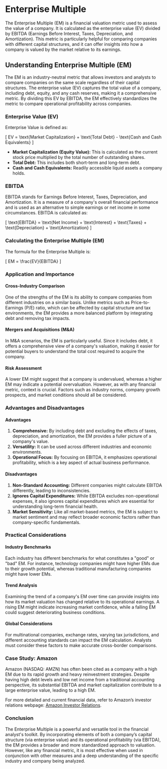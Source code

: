 # Enterprise Multiple

The Enterprise Multiple (EM) is a financial valuation metric used to assess the value of a company. It is calculated as the enterprise value (EV) divided by EBITDA (Earnings Before Interest, Taxes, Depreciation, and Amortization). This metric is particularly helpful for comparing companies with different capital structures, and it can offer insights into how a company is valued by the market relative to its earnings. 

## Understanding Enterprise Multiple (EM)

The EM is an industry-neutral metric that allows investors and analysts to compare companies on the same scale regardless of their capital structures. The enterprise value (EV) captures the total value of a company, including debt, equity, and any cash reserves, making it a comprehensive metric. By dividing this EV by EBITDA, the EM effectively standardizes the metric to compare operational profitability across companies.

### Enterprise Value (EV)

Enterprise Value is defined as:

\[ EV = \text{Market Capitalization} + \text{Total Debt} - \text{Cash and Cash Equivalents} \]

- **Market Capitalization (Equity Value):** This is calculated as the current stock price multiplied by the total number of outstanding shares.
- **Total Debt:** This includes both short-term and long-term debt.
- **Cash and Cash Equivalents:** Readily accessible liquid assets a company holds.

### EBITDA

EBITDA stands for Earnings Before Interest, Taxes, Depreciation, and Amortization. It is a measure of a company's overall financial performance and is used as an alternative to simple earnings or net income in some circumstances. EBITDA is calculated as:

\[ \text{EBITDA} = \text{Net Income} + \text{Interest} + \text{Taxes} + \text{Depreciation} + \text{Amortization} \]

### Calculating the Enterprise Multiple (EM)

The formula for the Enterprise Multiple is:

\[ EM = \frac{EV}{EBITDA} \]

### Application and Importance

#### Cross-Industry Comparison

One of the strengths of the EM is its ability to compare companies from different industries on a similar basis. Unlike metrics such as Price-to-Earnings (P/E) ratio, which can be affected by capital structure and tax environments, the EM provides a more balanced platform by integrating debt and removing tax impacts.

#### Mergers and Acquisitions (M&A)

In M&A scenarios, the EM is particularly useful. Since it includes debt, it offers a comprehensive view of a company's valuation, making it easier for potential buyers to understand the total cost required to acquire the company.

#### Risk Assessment

A lower EM might suggest that a company is undervalued, whereas a higher EM may indicate a potential overvaluation. However, as with any financial metric, context is crucial. Factors such as industry norms, company growth prospects, and market conditions should all be considered.

### Advantages and Disadvantages

#### Advantages

1. **Comprehensive:** By including debt and excluding the effects of taxes, depreciation, and amortization, the EM provides a fuller picture of a company's value.
2. **Versatility:** It can be used across different industries and economic environments.
3. **Operational Focus:** By focusing on EBITDA, it emphasizes operational profitability, which is a key aspect of actual business performance.

#### Disadvantages

1. **Non-Standard Accounting:** Different companies might calculate EBITDA differently, leading to inconsistencies.
2. **Ignores Capital Expenditures:** While EBITDA excludes non-operational expenses, it also ignores capital expenditures which are essential for understanding long-term financial health.
3. **Market Sensitivity:** Like all market-based metrics, the EM is subject to market sentiment and may reflect broader economic factors rather than company-specific fundamentals.

### Practical Considerations

#### Industry Benchmarks

Each industry has different benchmarks for what constitutes a "good" or "bad" EM. For instance, technology companies might have higher EMs due to their growth potential, whereas traditional manufacturing companies might have lower EMs.

#### Trend Analysis

Examining the trend of a company's EM over time can provide insights into how its market valuation has changed relative to its operational earnings. A rising EM might indicate increasing market confidence, while a falling EM could suggest deteriorating business conditions.

#### Global Considerations

For multinational companies, exchange rates, varying tax jurisdictions, and different accounting standards can impact the EM calculation. Analysts must consider these factors to make accurate cross-border comparisons.

### Case Study: Amazon

Amazon (NASDAQ: AMZN) has often been cited as a company with a high EM due to its rapid growth and heavy reinvestment strategies. Despite having high debt levels and low net income from a traditional accounting perspective, its substantial EBITDA and market capitalization contribute to a large enterprise value, leading to a high EM.

For more detailed and current financial data, refer to Amazon’s investor relations webpage: [Amazon Investor Relations](https://ir.aboutamazon.com/overview/default.aspx).

### Conclusion

The Enterprise Multiple is a powerful and versatile tool in the financial analyst's toolkit. By incorporating elements of both a company’s capital structure (via enterprise value) and its operational profitability (via EBITDA), the EM provides a broader and more standardized approach to valuation. However, like any financial metric, it is most effective when used in conjunction with other measures and a deep understanding of the specific industry and company being analyzed.